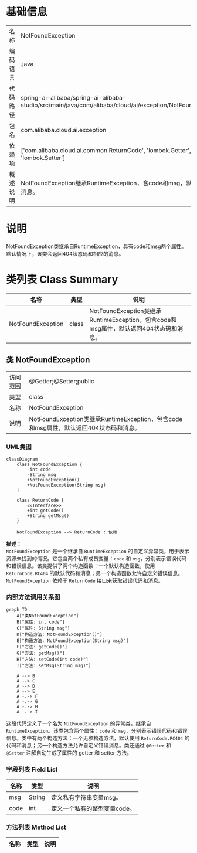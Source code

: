 # 基础信息

|      |      |
|------|------|
| 名称 | NotFoundException |
| 编码语言 | .java |
| 代码路径 | spring-ai-alibaba/spring-ai-alibaba-studio/src/main/java/com/alibaba/cloud/ai/exception/NotFoundException.java |
| 包名 | com.alibaba.cloud.ai.exception |
| 依赖项 | ['com.alibaba.cloud.ai.common.ReturnCode', 'lombok.Getter', 'lombok.Setter'] |
| 概述说明 | NotFoundException继承RuntimeException，含code和msg，默认404状态码和消息。 |

# 说明

NotFoundException类继承自RuntimeException，具有code和msg两个属性。默认情况下，该类会返回404状态码和相应的消息。

# 类列表 Class Summary

| 名称   | 类型  | 说明 |
|-------|------|-------------|
| NotFoundException | class | NotFoundException类继承RuntimeException，包含code和msg属性，默认返回404状态码和消息。 |



## 类 NotFoundException

|      |      |
|------|------|
| 访问范围 | @Getter;@Setter;public |
| 类型 | class |
| 名称 | NotFoundException |
| 说明 | NotFoundException类继承RuntimeException，包含code和msg属性，默认返回404状态码和消息。 |


### UML类图

```mermaid
classDiagram
    class NotFoundException {
        -int code
        -String msg
        +NotFoundException()
        +NotFoundException(String msg)
    }

    class ReturnCode {
        <<Interface>>
        +int getCode()
        +String getMsg()
    }

    NotFoundException --> ReturnCode : 依赖
```

**描述：**  
`NotFoundException` 是一个继承自 `RuntimeException` 的自定义异常类，用于表示资源未找到的情况。它包含两个私有成员变量：`code` 和 `msg`，分别表示错误代码和错误信息。该类提供了两个构造函数：一个默认构造函数，使用 `ReturnCode.RC404` 的默认代码和消息；另一个构造函数允许自定义错误信息。`NotFoundException` 依赖于 `ReturnCode` 接口来获取错误代码和消息。


### 内部方法调用关系图

```mermaid
graph TD
    A["类NotFoundException"]
    B["属性: int code"]
    C["属性: String msg"]
    D["构造方法: NotFoundException()"]
    E["构造方法: NotFoundException(String msg)"]
    F["方法: getCode()"]
    G["方法: getMsg()"]
    H["方法: setCode(int code)"]
    I["方法: setMsg(String msg)"]

    A --> B
    A --> C
    A --> D
    A --> E
    A -.-> F
    A -.-> G
    A -.-> H
    A -.-> I
```

这段代码定义了一个名为 `NotFoundException` 的异常类，继承自 `RuntimeException`。该类包含两个属性：`code` 和 `msg`，分别表示错误代码和错误信息。类中有两个构造方法：一个无参构造方法，默认使用 `ReturnCode.RC404` 的代码和消息；另一个构造方法允许自定义错误消息。类还通过 `@Getter` 和 `@Setter` 注解自动生成了属性的 getter 和 setter 方法。

### 字段列表 Field List

| 名称  | 类型  | 说明 |
|-------|-------|------|
| msg | String | 定义私有字符串变量msg。 |
| code | int | 定义一个私有的整型变量code。 |

### 方法列表 Method List

| 名称  | 类型  | 说明 |
|-------|-------|------|




